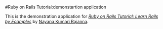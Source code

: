 #Ruby on Rails Tutorial:demonstartion application

This is the demonstration application for [*Ruby on Rails Tutorial: Learn Rails by Ecamples*](http://railstutorial.org) by [Nayana Kumari Rajanna](http://michaelhartl.com).
